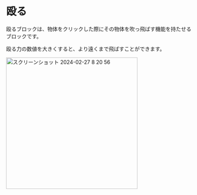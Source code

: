 # 殴る

殴るブロックは、物体をクリックした際にその物体を吹っ飛ばす機能を持たせるブロックです。

殴る力の数値を大きくすると、より遠くまで飛ばすことができます。

<img width="357" alt="スクリーンショット 2024-02-27 8 20 56" src="https://github.com/levelenter/blockvrock_doc/assets/119035293/18a6b80d-839f-4350-ac36-4d62c053c7f3">
